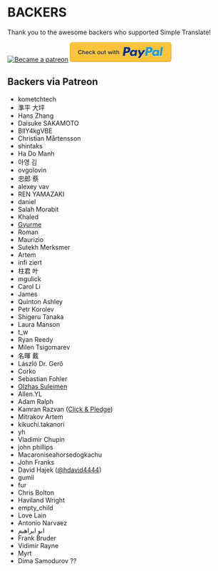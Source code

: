 # BACKERS

Thank you to the awesome backers who supported Simple Translate!

[<img src=https://c5.patreon.com/external/logo/become_a_patron_button.png alt="Became a patreon">](https://www.patreon.com/sienori)
[<img src="other/promotion/badges/paypal.png" alt="Check out with PayPal">](https://www.paypal.me/sienoriExt)

## Backers via Patreon

- kometchtech
- 準平 大坪
- Hans Zhang
- Daisuke SAKAMOTO
- BIlY4kgVBE
- Christian Mårtensson
- shintaks
- Ha Do Manh
- 아영 김
- ovgolovin
- 忠郎 蔡
- alexey vav
- REN YAMAZAKI
- daniel
- Salah Morabit
- Khaled
- [Gyurme](https://github.com/gpg-dev)
- Roman
- Maurizio
- Sutekh Merksmer
- Artem
- infi ziert
- 柱君 叶
- mgulick
- Carol Li
- James
- Quinton Ashley
- Petr Korolev
- Shigeru Tanaka
- Laura Manson
- t_w
- Ryan Reedy
- Milen Tsigomarev
- 名暉 戴
- László Dr. Gerő
- Corko
- Sebastian Fohler
- [Olzhas Suleimen](https://github.com/ykmnkmi)
- Allen.YL
- Adam Ralph
- Kamran Razvan ([Click & Pledge](https://clickandpledge.com/))
- Mitrakov Artem
- kikuchi.takanori
- yh
- Vladimir Chupin
- john phillips
- Macaroniseahorsedogkachu
- John Franks
- David Hajek ([@hdavid4444](https://mobile.twitter.com/hdavid4444))
- gumil
- fur
- Chris Bolton
- Haviland Wright
- empty_child
- Love Lain
- Antonio Narvaez
- ابو ابراهيم
- Frank Bruder
- Vidimir Rayne
- Myrt
- Dima Samodurov ??
